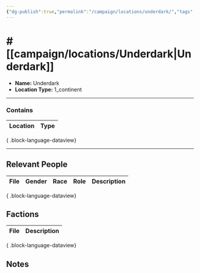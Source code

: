 ```yaml
---
{"dg-publish":true,"permalink":"/campaign/locations/underdark/","tags":["location"],"noteIcon":"","created":"2025-10-26T19:39:02.051-07:00","updated":"2025-10-28T07:55:26.247-07:00"}
---
```


# # [[campaign/locations/Underdark\|Underdark]]
<p><span><ul>
<li dir="auto"><strong>Name:</strong> Underdark</li>
<li dir="auto"><strong>Location Type:</strong> 1_continent</li>
</ul></span></p>

---

### Contains
| Location | Type |
| -------- | ---- |

{ .block-language-dataview}

---

## Relevant People
| File | Gender | Race | Role | Description |
| ---- | ------ | ---- | ---- | ----------- |

{ .block-language-dataview}

## Factions
| File | Description |
| ---- | ----------- |

{ .block-language-dataview}

## Notes
